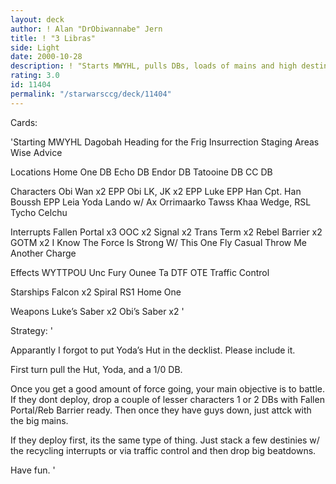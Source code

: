 ```yaml
---
layout: deck
author: ! Alan "DrObiwannabe" Jern
title: ! "3 Libras"
side: Light
date: 2000-10-28
description: ! "Starts MWYHL, pulls DBs, loads of mains and high destinies. Battle battle."
rating: 3.0
id: 11404
permalink: "/starwarsccg/deck/11404"
---
```

Cards: 

'Starting
MWYHL
Dagobah
Heading for the Frig
Insurrection
Staging Areas
Wise Advice

Locations
Home One DB
Echo DB
Endor DB
Tatooine DB
CC DB

Characters
Obi Wan x2
EPP Obi
LK, JK x2
EPP Luke
EPP Han
Cpt. Han
Boussh
EPP Leia
Yoda
Lando w/ Ax
Orrimaarko
Tawss Khaa
Wedge, RSL
Tycho Celchu

Interrupts
Fallen Portal x3
OOC x2
Signal x2
Trans Term x2
Rebel Barrier x2
GOTM x2
I Know
The Force Is Strong W/ This One
Fly Casual
Throw Me Another Charge

Effects
WYTTPOU
Unc Fury
Ounee Ta
DTF
OTE
Traffic Control

Starships
Falcon x2
Spiral
RS1
Home One

Weapons
Luke’s Saber x2
Obi’s Saber x2 '

Strategy: '

Apparantly I forgot to put Yoda’s Hut in the decklist. Please include it.

First turn pull the Hut, Yoda, and a 1/0 DB.

Once you get a good amount of force going, your main objective is to battle. If they dont deploy, drop a couple of lesser characters 1 or 2 DBs with Fallen Portal/Reb Barrier ready. Then once they have guys down, just attck with the big mains.

If they deploy first, its the same type of thing. Just stack a few destinies w/ the recycling interrupts or via traffic control and then drop big beatdowns.

Have fun.  '
